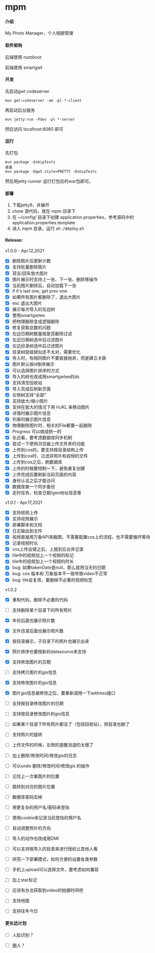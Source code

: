 # mpm

#### 介绍
My Photo Manager，个人相册管理

#### 软件架构

后端使用 nutzboot

前端使用 smartgwt

#### 开发

先启动gwt codeserver
```
mvn gwt:codeserver -am -pl *-client
```
再启动后台服务
```
mvn jetty:run -Pdev -pl *-server
```

然后访问 localhost:8080 即可

#### 运行

先打包
```
mvn package -DskipTests
或者
mvn package -Dgwt.style=PRETTY -DskipTests
```

然后用jetty-runner 运行打包后的war包即可。

#### 部署

1. 下载jetty9，并展开
2. clone 源代码，放在 mpm 目录下
3. 在 ~/config/ 目录下创建 application.properties，参考源码中的 application.properties.template
4. 进入 mpm 目录，运行 sh ./deploy.sh

#### Release:

v1.0.0 - Apr.12,2021
- [x] 删除图片后更新计数
- [x] 支持批量删除图片
- [x] 双击/回车放大图片
- [x] 图片展示时支持上一张、下一张、删除等操作
- [x] 当前图片删除后，自动加载下一张
- [x] if it's last one, get prev one.
- [x] 如果所有图片都删除了，退出大图片
- [x] esc 退出大图片
- [x] 展示每次导入的左边树
- [x] 使用smartgwtee
- [x] 把物理删除变成逻辑删除
- [x] 修复获取总数的问题
- [x] 左边日期树数量按是否删除过滤
- [x] 左边日期树选中后过滤图片
- [x] 左边目录树选中后过滤图片
- [x] 目录树层级貌似还不太对，需要优化
- [x] 导入时，有相同图片不要直接抛弃，而是建立关联
- [x] 图片默认按id倒序展示
- [x] 可以选择图片排序的方式
- [x] 导入的树也改成用smartgwtee的ds
- [x] 支持清空回收站
- [x] 导入完成后刷新页面
- [x] 左侧树支持"全部"
- [x] 支持放大/缩小图片
- [x] 支持在放大的情况下用 HJKL 来移动图片
- [x] 详情时展示图片信息
- [x] 列表时展示图片信息
- [x] 物理删除图片时，相关的File都要一起删除
- [x] Progress 可以做成统一的
- [x] 长远看，要考虑数据库同步机制
- [x] 尝试一下使用浏览器上传文件夹的功能
- [x] 上传到cos的，要支持按目录结构上传
- [x] 上传到cos时，过滤非照片和视频的文件
- [x] 上传到cos之后，刷数据库
- [x] 上传的时候要控制一下，避免重复创建
- [x] 上传完成后要刷新当前页面的内容
- [x] 身份认证之后才能访问
- [x] 数据库做一个同步备份
- [x] 定时任务，检查日期/geo地址信息等

v1.0.1 - Apr.17,2021
- [x] 支持视频上传
- [x] 支持视频展示
- [x] 部署脚本和文档
- [x] 日志输出到文件
- [x] 视频直接用万象API来截图，不需要配置cos上的流程，也不需要循环等待
- [x] 记录视频时长
- [x] cos上传出错之后，上报到后台并记录
- [x] tile中的视频加上一个视频的标记
- [x] tile中的视频加上一个视频的时长
- [x] bug: 如果takenDate是null，那么就用当天的日期 
- [x] bug: cos 版本和 万象版本不一致导致video不正常
- [x] bug: tile会复用，要删掉不必要的视频标签

v1.0.2
- [x] 重构代码，删除不必要的代码
- [ ] 支持删除某个目录下的所有照片
- [x] 年份后面也展示照片数
- [x] 文件目录后面也展示照片数
- [x] 按目录展示，子目录下的照片也展示出来
- [x] 照片排序也要按新的datasource来支持
- [x] 支持修改图片的日期
- [ ] 支持拷贝图片的gis信息 
- [x] 支持修改图片的gis信息
- [x] 图片gis信息被修改之后，要重新调用一下address接口
- [ ] 支持按目录修改图片的日期
- [ ] 支持按目录修改图片的gis信息
- [ ] 如果某个目录下所有照片都没了（包括回收站），把目录也删了
- [ ] 支持照片的旋转

- [ ] 上传文件的时候，左侧的提醒消退的太慢了
- [ ] 加上删除/修改时间/修改gis的日志
- [ ] 可以undo 删除/修改时间/修改gis 的操作
- [ ] 记住上一次看图片的位置
- [ ] 跳转到对应的图片位置
- [ ] 数据库密码去掉
- [ ] 用更复杂的用户名/密码来登陆
- [ ] 使用cookie来记录当前登陆的用户名
- [ ] 自动调整照片的方向
- [ ] 导入的动作也改成用DMI
- [ ] 可以支持按导入的目录来进行授权让其他人看
- [ ] 研究一下部署模式，如何方便的设置各类参数
- [ ] 手机上upload可以选择文件，要考虑如何兼容
- [ ] 加上star标记
- [ ] 应该有办法获取到video的拍摄时间吧
- [ ] 支持地图
- [ ] 支持往年今日

#### 更长远计划

- [ ] 人脸识别？
- [ ] 圈人？

